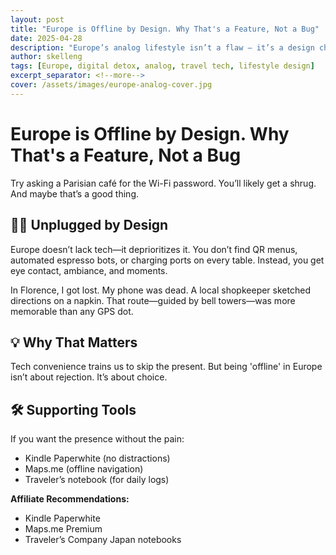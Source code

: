```yaml
---
layout: post
title: "Europe is Offline by Design. Why That's a Feature, Not a Bug"
date: 2025-04-28
description: "Europe’s analog lifestyle isn’t a flaw — it’s a design choice. Here’s how slow tech can help you reconnect."
author: skelleng
tags: [Europe, digital detox, analog, travel tech, lifestyle design]
excerpt_separator: <!--more-->
cover: /assets/images/europe-analog-cover.jpg
---
```


# Europe is Offline by Design. Why That's a Feature, Not a Bug

Try asking a Parisian café for the Wi-Fi password. You’ll likely get a shrug. And maybe that’s a good thing.

<!--more-->

## 🧘‍♂️ Unplugged by Design

Europe doesn’t lack tech—it deprioritizes it. You don’t find QR menus, automated espresso bots, or charging ports on every table. Instead, you get eye contact, ambiance, and moments.

In Florence, I got lost. My phone was dead. A local shopkeeper sketched directions on a napkin. That route—guided by bell towers—was more memorable than any GPS dot.

## 💡 Why That Matters

Tech convenience trains us to skip the present. But being 'offline' in Europe isn’t about rejection. It’s about choice.

## 🛠️ Supporting Tools

If you want the presence without the pain:
- Kindle Paperwhite (no distractions)
- Maps.me (offline navigation)
- Traveler’s notebook (for daily logs)

**Affiliate Recommendations:**  
- Kindle Paperwhite  
- Maps.me Premium  
- Traveler’s Company Japan notebooks
